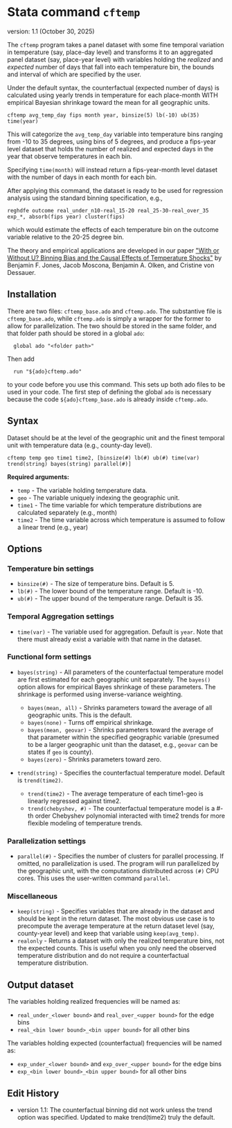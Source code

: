 # Stata command `cftemp`

version: 1.1 (October 30, 2025)

The `cftemp` program takes a panel dataset with some fine temporal variation in temperature (say, place-day level) and transforms it to an aggregated panel dataset (say, place-year level) with variables holding the *realized* and *expected* number of days that fall into each temperature bin, the bounds and interval of which are specified by the user.

Under the default syntax, the counterfactual (expected number of days) is calculated using yearly trends in temperature for each place-month WITH empirical Bayesian shrinkage toward the mean for all geographic units.

```
cftemp avg_temp_day fips month year, binsize(5) lb(-10) ub(35) time(year)
```

This will categorize the `avg_temp_day` variable into temperature bins ranging from -10 to 35 degrees, using bins of 5 degrees, and produce a fips-year level dataset that holds the number of realized and expected days in the year that observe temperatures in each bin.

Specifying `time(month)` will instead return a fips-year-month level dataset with the number of days in each month for each bin.

After applying this command, the dataset is ready to be used for regression analysis using the standard binning specification, e.g.,
```
reghdfe outcome real_under_n10-real_15-20 real_25-30-real_over_35 exp_*, absorb(fips year) cluster(fips)
```
which would estimate the effects of each temperature bin on the outcome variable relative to the 20-25 degree bin.

The theory and empirical applications are developed in our paper ["With or Without U? Binning Bias and the Causal Effects of Temperature Shocks"](https://www.dropbox.com/scl/fi/1ya6zzb76g0eayicexr2g/U_Shapes_Paper.pdf?rlkey=rkwfyw4m8iecn1uasrnasaz1m&e=7&st=b5cwqvs7&dl=0) by Benjamin F. Jones, Jacob Moscona, Benjamin A. Olken, and Cristine von Dessauer.

## Installation

There are two files: `cftemp_base.ado` and `cftemp.ado`. The substantive file is `cftemp_base.ado`, while `cftemp.ado` is simply a wrapper for the former to allow for parallelization. The two should be stored in the same folder, and that folder path should be stored in a global `ado`:
```
  global ado "<folder path>"
```

Then add
```
  run "${ado}cftemp.ado"
```
to your code before you use this command. This sets up both ado files to be used in your code. The first step of defining the global `ado` is necessary because the code `${ado}cftemp_base.ado` is already inside `cftemp.ado`. 
  

## Syntax

Dataset should be at the level of the geographic unit and the finest temporal unit with temperature data (e.g., county-day level).

```
cftemp temp geo time1 time2, [binsize(#) lb(#) ub(#) time(var) trend(string) bayes(string) parallel(#)]
```

**Required arguments:**
- `temp` - The variable holding temperature data.
- `geo` - The variable uniquely indexing the geographic unit.
- `time1` - The time variable for which temperature distributions are calculated separately (e.g., month)
- `time2` - The time variable across which temperature is assumed to follow a linear trend (e.g., year)

## Options

### Temperature bin settings
- `binsize(#)` - The size of temperature bins. Default is 5.
- `lb(#)` - The lower bound of the temperature range. Default is -10.
- `ub(#)` - The upper bound of the temperature range. Default is 35.

### Temporal Aggregation settings
- `time(var)` - The variable used for aggregation. Default is `year`. Note that there must already exist a variable with that name in the dataset.

### Functional form settings
- `bayes(string)` - All parameters of the counterfactual temperature model are first estimated for each geographic unit separately. The `bayes()` option allows for empirical Bayes shrinkage of these parameters. The shrinkage is performed using inverse-variance weighting.
  - `bayes(mean, all)` - Shrinks parameters toward the average of all geographic units. This is the default.
  - `bayes(none)` - Turns off empirical shrinkage.
  - `bayes(mean, geovar)` - Shrinks parameters toward the average of that parameter within the specified geographic variable (presumed to be a larger geographic unit than the dataset, e.g., `geovar` can be states if `geo` is county).
  - `bayes(zero)` - Shrinks parameters toward zero.

- `trend(string)` - Specifies the counterfactual temperature model. Default is `trend(time2)`.
  - `trend(time2)` - The average temperature of each time1-geo is linearly regressed against time2.
  - `trend(chebyshev, #)` - The counterfactual temperature model is a #-th order Chebyshev polynomial interacted with time2 trends for more flexible modeling of temperature trends.

### Parallelization settings
- `parallel(#)` - Specifies the number of clusters for parallel processing. If omitted, no parallelization is used. The program will run parallelized by the geographic unit, with the computations distributed across `(#)` CPU cores. This uses the user-written command `parallel`.

### Miscellaneous
- `keep(string)` - Specifies variables that are already in the dataset and should be kept in the return dataset. The most obvious use case is to precompute the average temperature at the return dataset level (say, county-year level) and keep that variable using `keep(avg_temp)`.
- `realonly` - Returns a dataset with only the realized temperature bins, not the expected counts. This is useful when you only need the observed temperature distribution and do not require a counterfactual temperature distribution.

## Output dataset

The variables holding realized frequencies will be named as:
- `real_under_<lower bound>` and `real_over_<upper bound>` for the edge bins
- `real_<bin lower bound>_<bin upper bound>` for all other bins

The variables holding expected (counterfactual) frequencies will be named as:
- `exp_under_<lower bound>` and `exp_over_<upper bound>` for the edge bins
- `exp_<bin lower bound>_<bin upper bound>` for all other bins


## Edit History
- version 1.1: The counterfactual binning did not work unless the trend option was specified. Updated to make trend(time2) truly the default.